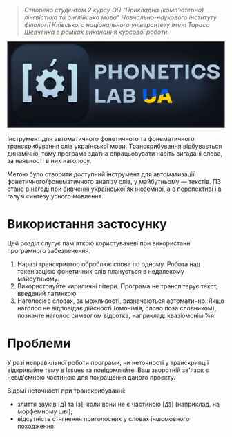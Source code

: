 > *Створено студентом 2 курсу ОП "Прикладна (комп'ютерна) лінгвістика та англійська мова" Навчально-наукового інституту філології Київського національного університету імені Тараса Шевченка в рамках виконання курсової роботи.*

<img src="logo.png" alt="# Phonetics Lab UA">

Інструмент для автоматичного фонетичного та фонематичного транскрибування слів української мови. Транскрибування відбувається динамічно, тому програма здатна опрацьовувати навіть вигадані слова, за наявності в них наголосу.

Метою було створити доступний інструмент для автоматизації фонетичного/фонематичного аналізу слів, у майбутньому — текстів. ПЗ стане в нагоді при вивченні української як іноземної, а в перспективі і в галузі синтезу усного мовлення.

# Використання застосунку

Цей розділ слугує пам'яткою користувачеві при використанні програмного забезпечення.

1. Наразі транскриптор оброблює слова по одному. Робота над токенізацією фонетичних слів планується в недалекому майбутньому.
2. Використовуйте кириличні літери. Програма не транслітерує текст, введений латинкою
3. Наголоси в словах, за можливості, визначаються автоматично. Якщо наголос не відповідає дійсності (омонімія, слово поза словником), позначте наголос символом відсотка, наприклад: квазіомонімі%я


# Проблеми

У разі неправильної роботи програми, чи неточності у транскрипції відкривайте тему в Issues та повідомляйте. Ваш зворотній зв'язок є невід'ємною частиною для покращення даного проєкту.

Відомі неточності при транскрибуванні:
- злиття звуків [д] та [з], коли вони не є частиною [д͡з] (наприклад, на морфемному шві);
- відсутність стягнення приголосних у словах іншомовного походження.
